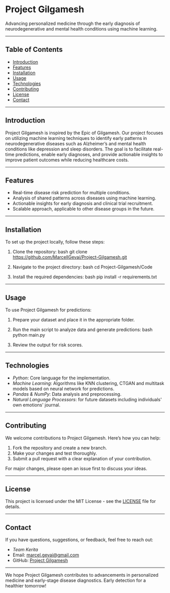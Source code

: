 # Project Gilgamesh

Advancing personalized medicine through the early diagnosis of neurodegenerative and mental health conditions using machine learning.

---

## Table of Contents
- [Introduction](#introduction)
- [Features](#features)
- [Installation](#installation)
- [Usage](#usage)
- [Technologies](#technologies)
- [Contributing](#contributing)
- [License](#license)
- [Contact](#contact)

---

## Introduction
Project Gilgamesh is inspired by the Epic of Gilgamesh. Our project focuses on utilizing machine learning techniques to identify early patterns in neurodegenerative diseases such as Alzheimer’s and mental health conditions like depression and sleep disorders. The goal is to facilitate real-time predictions, enable early diagnoses, and provide actionable insights to improve patient outcomes while reducing healthcare costs.

---

## Features
- Real-time disease risk prediction for multiple conditions.
- Analysis of shared patterns across diseases using machine learning.
- Actionable insights for early diagnosis and clinical trial recruitment.
- Scalable approach, applicable to other disease groups in the future.

---

## Installation
To set up the project locally, follow these steps:

1. Clone the repository:
   bash
   git clone https://github.com/MarcellGevai/Project-Gilgamesh.git
   
2. Navigate to the project directory:
   bash
   cd Project-Gilgamesh/Code
   
3. Install the required dependencies:
   bash
   pip install -r requirements.txt
   

---

## Usage
To use Project Gilgamesh for predictions:

1. Prepare your dataset and place it in the appropriate folder.
2. Run the main script to analyze data and generate predictions:
   bash
   python main.py
   
3. Review the output for risk scores.

---

## Technologies
- *Python*: Core language for the implementation.
- *Machine Learning*: Algorithms like KNN clustering, CTGAN and multitask models based on neural network for predictions.
- *Pandas & NumPy*: Data analysis and preprocessing.
- *Natural Language Processors*: for future datasets including individuals' own emotions' journal.

---

## Contributing
We welcome contributions to Project Gilgamesh. Here’s how you can help:

1. Fork the repository and create a new branch.
2. Make your changes and test thoroughly.
3. Submit a pull request with a clear explanation of your contribution.

For major changes, please open an issue first to discuss your ideas.

---

## License
This project is licensed under the MIT License - see the [LICENSE](LICENSE) file for details.

---

## Contact
If you have questions, suggestions, or feedback, feel free to reach out:

- *Team Kerita*
- Email: [marcel.gevai@gmail.com](mailto:marcel.gevai@gmail.com)
- GitHub: [Project Gilgamesh](https://github.com/MarcellGevai/Project-Gilgamesh)

---

We hope Project Gilgamesh contributes to advancements in personalized medicine and early-stage disease diagnostics. 
Early detection for a healthier tomorrow!